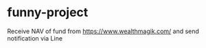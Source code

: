# funny-project
Receive NAV of fund from https://www.wealthmagik.com/ and send notification via Line
